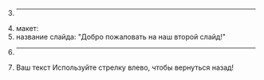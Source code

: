 3.	---
4.	макет: 
5.	название слайда: "Добро пожаловать на наш второй слайд!"
6.	---
7.	Ваш текст
Используйте стрелку влево, чтобы вернуться назад!

